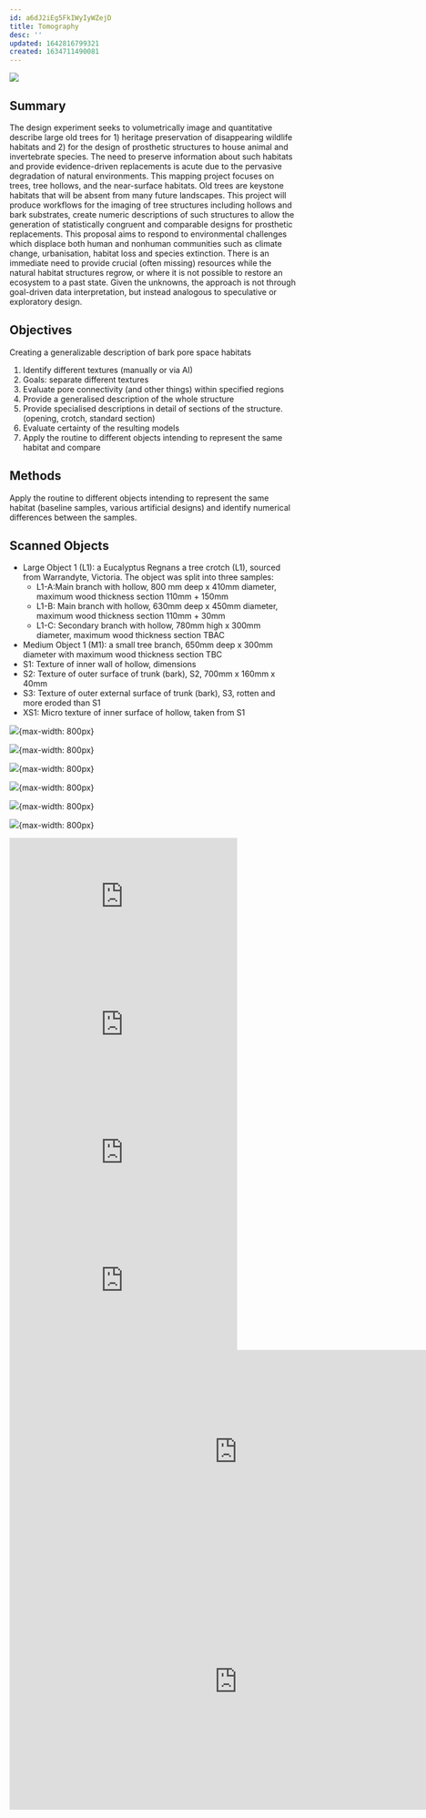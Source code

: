 ```yaml
---
id: a6dJ2iEg5FkIWyIyWZejD
title: Tomography
desc: ''
updated: 1642816799321
created: 1634711490081
---
```



![](/assets/images/synchro/synchrotron-1.jpg)

## Summary

The design experiment seeks to volumetrically image and quantitative describe large old trees for 1) heritage preservation of disappearing wildlife habitats and 2) for the design of prosthetic structures to house animal and invertebrate species. The need to preserve information about such habitats and provide evidence-driven replacements is acute due to the pervasive degradation of natural environments. This mapping project focuses on trees, tree hollows, and the near-surface habitats. Old trees are keystone habitats that will be absent from many future landscapes. This project will produce workflows for the imaging of tree structures including hollows and bark substrates, create numeric descriptions of such structures to allow the generation of statistically congruent and comparable designs for prosthetic replacements.
This proposal aims to respond to environmental challenges which displace both human and nonhuman communities such as climate change, urbanisation, habitat loss and species extinction. There is an immediate need to provide crucial (often missing) resources while the natural habitat structures regrow, or where it is not possible to restore an ecosystem to a past state.
Given the unknowns, the approach is not through goal-driven data interpretation, but instead analogous to speculative or exploratory design.

## Objectives
Creating a generalizable description of bark pore space habitats
1.	Identify different textures (manually or via AI)
2.	Goals: separate different textures
3.	Evaluate pore connectivity (and other things) within specified regions
4.	Provide a generalised description of the whole structure
5.	Provide specialised descriptions in detail of sections of the structure. (opening, crotch, standard section)
6.	Evaluate certainty of the resulting models
7.	Apply the routine to different objects intending to represent the same habitat and compare

## Methods

Apply the routine to different objects intending to represent the same habitat (baseline samples, various artificial designs) and identify numerical differences between the samples.


## Scanned Objects

+ Large Object 1 (L1):  a Eucalyptus Regnans a tree crotch (L1), sourced from Warrandyte, Victoria. The object was split into three samples:
  + L1-A:Main branch with hollow, 800 mm deep x 410mm diameter, maximum wood thickness section 110mm + 150mm
  + L1-B: Main branch with hollow, 630mm deep x 450mm diameter, maximum wood thickness section 110mm + 30mm
  + L1-C: Secondary branch with hollow, 780mm high x 300mm diameter, maximum wood thickness section TBAC
+ Medium Object 1 (M1): a small tree branch, 650mm deep x 300mm diameter with maximum wood thickness section TBC
+ S1: Texture of inner wall of hollow, dimensions  
+ S2: Texture of outer surface of trunk (bark), S2, 700mm x 160mm x 40mm
+ S3: Texture of outer external surface of trunk (bark), S3,
rotten and more eroded than S1
+ XS1: Micro texture of inner surface of hollow, taken from S1


![](/assets/images/synchro/synchrotron-2.jpg){max-width: 800px}

![](/assets/images/synchro/synchrotron-3.jpg){max-width: 800px}

![](/assets/images/synchro/synchrotron-4.jpg){max-width: 800px}

![](/assets/images/synchro/synchrotron-5.jpg){max-width: 800px}

![](/assets/images/synchro/synchrotron-7.jpg){max-width: 800px}

![](/assets/images/synchro/synchrotron-8.jpg){max-width: 800px}

<iframe src="https://player.vimeo.com/video/642218623?h=19eacc6767&autoplay=1&loop=1&title=0&byline=0&portrait=0" width="400" height="225" frameborder="0" allow="autoplay; fullscreen; picture-in-picture" allowfullscreen></iframe>
<iframe src="https://player.vimeo.com/video/642196354?h=a10ce00af9&autoplay=1&loop=1&title=0&byline=0&portrait=0" width="400" height="225" frameborder="0" allow="autoplay; fullscreen; picture-in-picture" allowfullscreen></iframe>
<iframe src="https://player.vimeo.com/video/642216465?h=5a349e9b47&autoplay=1&loop=1&title=0&byline=0&portrait=0" width="400" height="225" frameborder="0" allow="autoplay; fullscreen; picture-in-picture" allowfullscreen></iframe>
<iframe src="https://player.vimeo.com/video/642194141?h=de9a15213a&autoplay=1&loop=1&title=0&byline=0&portrait=0" width="400" height="225" frameborder="0" allow="autoplay; fullscreen; picture-in-picture" allowfullscreen></iframe>
<iframe src="https://player.vimeo.com/video/643340693?h=fc47859b96&autoplay=1&loop=1&title=0&byline=0&portrait=0" width="800" height="358" frameborder="0" allow="autoplay; fullscreen; picture-in-picture" allowfullscreen></iframe>
<iframe src="https://player.vimeo.com/video/642219322?h=5832230863&autoplay=1&loop=1&title=0&byline=0&portrait=0" width="800" height="450" frameborder="0" allow="autoplay; fullscreen; picture-in-picture" allowfullscreen></iframe>

